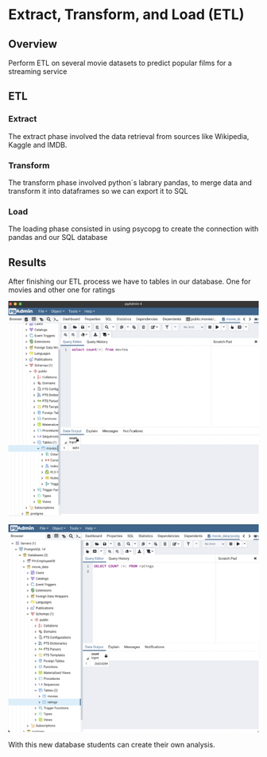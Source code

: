 #  Extract, Transform, and Load (ETL)

## Overview

Perform ETL on several movie datasets to predict popular films for a streaming service

## ETL

### **Extract**
 The extract phase involved the data retrieval from sources like Wikipedia, Kaggle and IMDB.

 ### **Transform**
The transform phase involved python´s labrary pandas, to merge data and transform it into dataframes so we can export it to SQL

### **Load**
The loading phase consisted in using psycopg to create the connection with pandas and our SQL database

## Results
After finishing our ETL process we have to tables in our database. One for movies and other one for ratings

![movies_query](https://github.com/davescudero/Movies-ETL/blob/main/Resources/movies_query.png)

![ratings_query](https://github.com/davescudero/Movies-ETL/blob/main/Resources/ratings_query.png)

With this new database students can create their own analysis.

